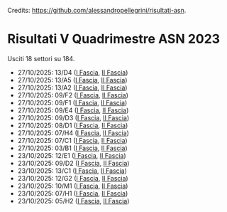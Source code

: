 Credits: https://github.com/alessandropellegrini/risultati-asn.

# Risultati V Quadrimestre ASN 2023

Usciti 18 settori su 184.

- 27/10/2025: 13/D4 ([I Fascia](https://asn23.cineca.it/pubblico/miur/esito/13%252FD4/1/5), [II Fascia](https://asn23.cineca.it/pubblico/miur/esito/13%252FD4/2/5))
- 27/10/2025: 13/A5 ([I Fascia](https://asn23.cineca.it/pubblico/miur/esito/13%252FA5/1/5), [II Fascia](https://asn23.cineca.it/pubblico/miur/esito/13%252FA5/2/5))
- 27/10/2025: 13/A2 ([I Fascia](https://asn23.cineca.it/pubblico/miur/esito/13%252FA2/1/5), [II Fascia](https://asn23.cineca.it/pubblico/miur/esito/13%252FA2/2/5))
- 27/10/2025: 09/F2 ([I Fascia](https://asn23.cineca.it/pubblico/miur/esito/09%252FF2/1/5), [II Fascia](https://asn23.cineca.it/pubblico/miur/esito/09%252FF2/2/5))
- 27/10/2025: 09/F1 ([I Fascia](https://asn23.cineca.it/pubblico/miur/esito/09%252FF1/1/5), [II Fascia](https://asn23.cineca.it/pubblico/miur/esito/09%252FF1/2/5))
- 27/10/2025: 09/E4 ([I Fascia](https://asn23.cineca.it/pubblico/miur/esito/09%252FE4/1/5), [II Fascia](https://asn23.cineca.it/pubblico/miur/esito/09%252FE4/2/5))
- 27/10/2025: 09/D3 ([I Fascia](https://asn23.cineca.it/pubblico/miur/esito/09%252FD3/1/5), [II Fascia](https://asn23.cineca.it/pubblico/miur/esito/09%252FD3/2/5))
- 27/10/2025: 08/D1 ([I Fascia](https://asn23.cineca.it/pubblico/miur/esito/08%252FD1/1/5), [II Fascia](https://asn23.cineca.it/pubblico/miur/esito/08%252FD1/2/5))
- 27/10/2025: 07/H4 ([I Fascia](https://asn23.cineca.it/pubblico/miur/esito/07%252FH4/1/5), [II Fascia](https://asn23.cineca.it/pubblico/miur/esito/07%252FH4/2/5))
- 27/10/2025: 07/C1 ([I Fascia](https://asn23.cineca.it/pubblico/miur/esito/07%252FC1/1/5), [II Fascia](https://asn23.cineca.it/pubblico/miur/esito/07%252FC1/2/5))
- 27/10/2025: 03/B1 ([I Fascia](https://asn23.cineca.it/pubblico/miur/esito/03%252FB1/1/5), [II Fascia](https://asn23.cineca.it/pubblico/miur/esito/03%252FB1/2/5))
- 23/10/2025: 12/E1 ([I Fascia](https://asn23.cineca.it/pubblico/miur/esito/12%252FE1/1/5), [II Fascia](https://asn23.cineca.it/pubblico/miur/esito/12%252FE1/2/5))
- 23/10/2025: 09/D2 ([I Fascia](https://asn23.cineca.it/pubblico/miur/esito/09%252FD2/1/5), [II Fascia](https://asn23.cineca.it/pubblico/miur/esito/09%252FD2/2/5))
- 23/10/2025: 13/C1 ([I Fascia](https://asn23.cineca.it/pubblico/miur/esito/13%252FC1/1/5), [II Fascia](https://asn23.cineca.it/pubblico/miur/esito/13%252FC1/2/5))
- 23/10/2025: 12/G2 ([I Fascia](https://asn23.cineca.it/pubblico/miur/esito/12%252FG2/1/5), [II Fascia](https://asn23.cineca.it/pubblico/miur/esito/12%252FG2/2/5))
- 23/10/2025: 10/M1 ([I Fascia](https://asn23.cineca.it/pubblico/miur/esito/10%252FM1/1/5), [II Fascia](https://asn23.cineca.it/pubblico/miur/esito/10%252FM1/2/5))
- 23/10/2025: 07/H1 ([I Fascia](https://asn23.cineca.it/pubblico/miur/esito/07%252FH1/1/5), [II Fascia](https://asn23.cineca.it/pubblico/miur/esito/07%252FH1/2/5))
- 23/10/2025: 05/H2 ([I Fascia](https://asn23.cineca.it/pubblico/miur/esito/05%252FH2/1/5), [II Fascia](https://asn23.cineca.it/pubblico/miur/esito/05%252FH2/2/5))